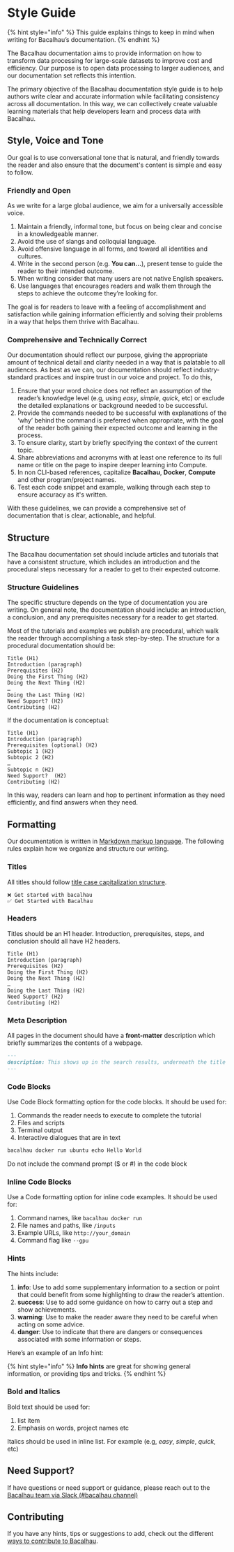 # Style Guide

{% hint style="info" %}
This guide explains things to keep in mind when writing for Bacalhau’s documentation.
{% endhint %}

The Bacalhau documentation aims to provide information on how to transform data processing for large-scale datasets to improve cost and efficiency. Our purpose is to open data processing to larger audiences, and our documentation set reflects this intention.

The primary objective of the Bacalhau documentation style guide is to help authors write clear and accurate information while facilitating consistency across all documentation. In this way, we can collectively create valuable learning materials that help developers learn and process data with Bacalhau.

## Style, Voice and Tone

Our goal is to use conversational tone that is natural, and friendly towards the reader and also ensure that the document's content is simple and easy to follow.

### Friendly and Open

As we write for a large global audience, we aim for a universally accessible voice.

1. Maintain a friendly, informal tone, but focus on being clear and concise in a knowledgeable manner.
2. Avoid the use of slangs and colloquial language.
3. Avoid offensive language in all forms, and toward all identities and cultures.
4. Write in the second person (e.g. **You can…**), present tense to guide the reader to their intended outcome.
5. When writing consider that many users are not native English speakers.
6. Use languages that encourages readers and walk them through the steps to achieve the outcome they’re looking for.

The goal is for readers to leave with a feeling of accomplishment and satisfaction while gaining information efficiently and solving their problems in a way that helps them thrive with Bacalhau.

### Comprehensive and Technically Correct

Our documentation should reflect our purpose, giving the appropriate amount of technical detail and clarity needed in a way that is palatable to all audiences. As best as we can, our documentation should reflect industry-standard practices and inspire trust in our voice and project. To do this,

1. Ensure that your word choice does not reflect an assumption of the reader’s knowledge level (e.g, using _easy_, _simple_, _quick_, etc) or exclude the detailed explanations or background needed to be successful.
2. Provide the commands needed to be successful with explanations of the ‘why’ behind the command is preferred when appropriate, with the goal of the reader both gaining their expected outcome and learning in the process.
3. To ensure clarity, start by briefly specifying the context of the current topic.
4. Share abbreviations and acronyms with at least one reference to its full name or title on the page to inspire deeper learning into Compute.
5. In non CLI-based references, capitalize **Bacalhau**, **Docker**, **Compute** and other program/project names.
6. Test each code snippet and example, walking through each step to ensure accuracy as it's written.

With these guidelines, we can provide a comprehensive set of documentation that is clear, actionable, and helpful.

## Structure

The Bacalhau documentation set should include articles and tutorials that have a consistent structure, which includes an introduction and the procedural steps necessary for a reader to get to their expected outcome.

### Structure Guidelines

The specific structure depends on the type of documentation you are writing. On general note, the documentation should include: an introduction, a conclusion, and any prerequisites necessary for a reader to get started.

Most of the tutorials and examples we publish are procedural, which walk the reader through accomplishing a task step-by-step. The structure for a procedural documentation should be:

```
Title (H1)
Introduction (paragraph)
Prerequisites (H2)
Doing the First Thing (H2)
Doing the Next Thing (H2)
…
Doing the Last Thing (H2)
Need Support? (H2)
Contributing (H2)
```

If the documentation is conceptual:

```
Title (H1)
Introduction (paragraph)
Prerequisites (optional) (H2)
Subtopic 1 (H2)
Subtopic 2 (H2)
…
Subtopic n (H2)
Need Support?  (H2)
Contributing (H2)
```

In this way, readers can learn and hop to pertinent information as they need efficiently, and find answers when they need.

## Formatting

Our documentation is written in [Markdown markup language](https://www.markdownguide.org/basic-syntax/). The following rules explain how we organize and structure our writing.

### Titles

All titles should follow [title case capitalization structure](https://apastyle.apa.org/style-grammar-guidelines/capitalization/title-case).

```
❌ Get started with bacalhau
✅ Get Started with Bacalhau
```

### Headers

Titles should be an H1 header. Introduction, prerequisites, steps, and conclusion should all have H2 headers.

```
Title (H1)
Introduction (paragraph)
Prerequisites (H2)
Doing the First Thing (H2)
Doing the Next Thing (H2)
…
Doing the Last Thing (H2)
Need Support? (H2)
Contributing (H2)
```

### Meta Description

All pages in the document should have a **front-matter** description which briefly summarizes the contents of a webpage.

```markdown
---
description: This shows up in the search results, underneath the title tag.
---
```

### Code Blocks

Use Code Block formatting option for the code blocks. It should be used for:

1. Commands the reader needs to execute to complete the tutorial
2. Files and scripts
3. Terminal output
4. Interactive dialogues that are in text

```bash
bacalhau docker run ubuntu echo Hello World
```

Do not include the command prompt ($ or #) in the code block

### Inline Code Blocks

Use a Code formatting option for inline code examples. It should be used for:

1. Command names, like `bacalhau docker run`
2. File names and paths, like `/inputs`
3. Example URLs, like `http://your_domain`
4. Command flag like `--gpu`

### Hints

The hints include:

1. **info**: Use to add some supplementary information to a section or point that could benefit from some highlighting to draw the reader’s attention.
2. **success**: Use to add some guidance on how to carry out a step and show achievements.
3. **warning**: Use to make the reader aware they need to be careful when acting on some advice.
4. **danger**: Use to indicate that there are dangers or consequences associated with some information or steps.

Here’s an example of an Info hint:

{% hint style="info" %}
**Info hints** are great for showing general information, or providing tips and tricks.
{% endhint %}

### Bold and Italics

Bold text should be used for:

1. list item
2. Emphasis on words, project names etc

Italics should be used in inline list. For example (e.g, _easy_, _simple_, _quick_, etc)

## Need Support?

If have questions or need support or guidance, please reach out to the [Bacalhau team via Slack (#bacalhau channel)](https://bit.ly/bacalhau-project-slack)

## Contributing

If you have any hints, tips or suggestions to add, check out the different [ways to contribute to Bacalhau](ways-to-contribute.md).
